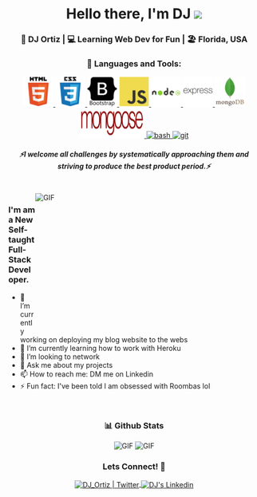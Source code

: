 <div align="center">
   <h1>Hello there, I'm DJ <img src="https://media.giphy.com/media/hvRJCLFzcasrR4ia7z/giphy.gif" width="25px"> </h1>
</div>

<div align="center">
<h3> 🙎 DJ Ortiz | 💻 Learning Web Dev for Fun | 🏖 Florida, USA</h3>
</div>

<h3 align="center">🔨 Languages and Tools:</h3>
<p align="center">
   <a href="https://www.w3.org/html/" target="_blank" rel="noreferrer"> <img src="https://raw.githubusercontent.com/devicons/devicon/master/icons/html5/html5-original-wordmark.svg" alt="html5" width="60" height="60"/> </a>
   <a href="https://www.w3schools.com/css/" target="_blank" rel="noreferrer"> <img src="https://raw.githubusercontent.com/devicons/devicon/master/icons/css3/css3-original-wordmark.svg" alt="css3" width="60" height="60"/> </a>
   <a href="https://getbootstrap.com" target="_blank" rel="noreferrer"> <img src="https://raw.githubusercontent.com/devicons/devicon/master/icons/bootstrap/bootstrap-plain-wordmark.svg" alt="bootstrap" width="60" height="60"/> </a>
   <a href="https://developer.mozilla.org/en-US/docs/Web/JavaScript" target="_blank" rel="noreferrer"> <img src="https://raw.githubusercontent.com/devicons/devicon/master/icons/javascript/javascript-original.svg" alt="javascript" width="60" height="60"/> </a>
   <a href="https://nodejs.org" target="_blank" rel="noreferrer"> <img src="https://raw.githubusercontent.com/devicons/devicon/master/icons/nodejs/nodejs-original-wordmark.svg" alt="nodejs" width="60" height="60"/> </a>
   <a href="https://expressjs.com" target="_blank" rel="noreferrer"> <img src="https://raw.githubusercontent.com/devicons/devicon/master/icons/express/express-original-wordmark.svg" alt="express" width="60" height="60"/> </a>
      <a href="https://www.mongodb.com/" target="_blank" rel="noreferrer"> <img src="https://raw.githubusercontent.com/devicons/devicon/master/icons/mongodb/mongodb-original-wordmark.svg" alt="mongodb" width="60" height="60"/> </a> 
   <a href="https://mongoosejs.com" target="_blank" rel="noreferrer"> <img src="https://github.com/MarioTerron/logo-images/blob/master/logos/mongoose.png" alt="mongoose" width="130" height="60"/>
   <a href="https://www.gnu.org/software/bash/" target="_blank" rel="noreferrer"> <img src="https://www.vectorlogo.zone/logos/gnu_bash/gnu_bash-icon.svg" alt="bash" width="60" height="60"/>
      <a href="https://git-scm.com/" target="_blank" rel="noreferrer"> <img src="https://www.vectorlogo.zone/logos/git-scm/git-scm-icon.svg" alt="git" width="60" height="60"/> </a> </p>

 <h5 align="center">
   <i>⚡️I welcome all challenges by systematically approaching them and striving to produce the best product period.⚡️</i>
  </h5>


<br />
<img align="right" height="270px" width="450px" alt="GIF" src="https://media.giphy.com/media/RbDKaczqWovIugyJmW/giphy.gif?cid=ecf05e4722no9j3evjm654k6314i9btbydf1bw90rn4nqvyv&rid=giphy.gif&ct=g" />
<p align="center">
  <h3> I'm am a New Self-taught Full-Stack Developer.</h3>
 <ul>
   <li>🔭 I’m currently working on deploying my blog website to the webs</li>
   <li>🌱 I’m currently learning how to work with Heroku</li>
   <li>🤔 I’m looking to network</li>
   <li>💬 Ask me about my projects</li>
   <li>📫 How to reach me: DM me on Linkedin</li>
   <li>⚡ Fun fact: I've been told I am obsessed with Roombas lol</li>
  </ul>
</p>
<br>

<div align="center">
   <h3> 📊 Github Stats</h3>
   <img align= height="203px" width="338px" alt="GIF" src="https://github-readme-stats.vercel.app/api/top-langs/?username=coderortiz&layout=compact" />
<img align= height="120px" width="280px" alt="GIF" src="https://media.giphy.com/media/TilmLMmWrRYYHjLfub/giphy.gif?cid=ecf05e47fbx0s1kygp46r33kkw7agftffny106kd6e2780dn&rid=giphy.gif&ct=g" />
</div>

<div align="center">
   <h3>Lets Connect! 🤝</h3>
<a href="https://twitter.com/djose_94">
  <img align="center" alt="DJ_Ortiz | Twitter" width="60px" src="https://raw.githubusercontent.com/peterthehan/peterthehan/master/assets/twitter.svg" />
</a>
<a href="https://www.linkedin.com/in/daniel-ortiz-50a436223/">
  <img align="center" alt="DJ's Linkedin" width="60px" src="https://raw.githubusercontent.com/peterthehan/peterthehan/master/assets/linkedin.svg" />
</a>
</div>


   



